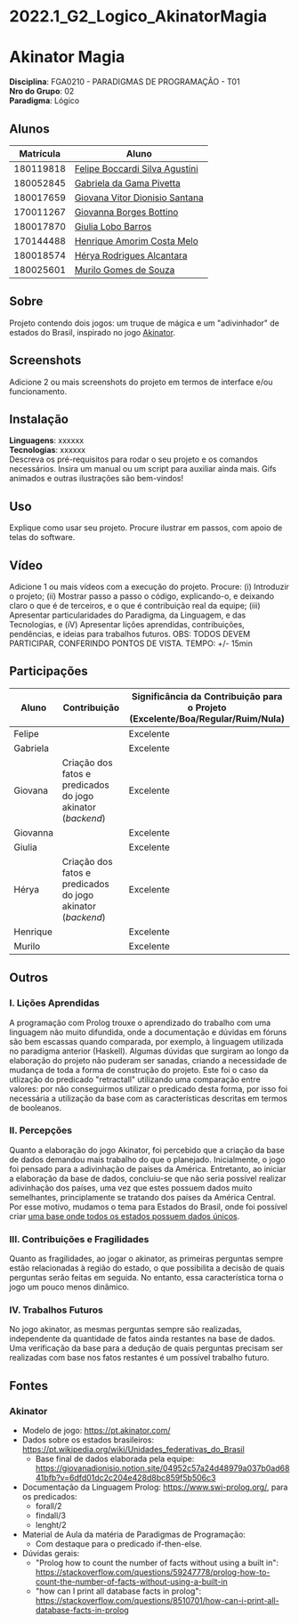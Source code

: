 # 2022.1_G2_Logico_AkinatorMagia

# Akinator Magia

**Disciplina**: FGA0210 - PARADIGMAS DE PROGRAMAÇÃO - T01 <br>
**Nro do Grupo**: 02<br>
**Paradigma**: Lógico<br>

## Alunos
| Matrícula | Aluno                                                               |
| --------- | ------------------------------------------------------------------- |
| 180119818 | [Felipe Boccardi Silva Agustini](http://github.com/fealps)          |
| 180052845 | [Gabriela da Gama Pivetta](http://github.com/gabrielapivetta)       |
| 180017659 | [Giovana Vitor Dionisio Santana](http://github.com/giovanadionisio) |
| 170011267 | [Giovanna Borges Bottino](http://github.com/giovannabbottino)       |
| 180017870 | [Giulia Lobo Barros](http://github.com/Giuulob89)                   |
| 170144488 | [Henrique Amorim Costa Melo](http://github.com/henriqueamorim20)    |
| 180018574 | [Hérya Rodrigues Alcantara](http://github.com/hryds)                |
| 180025601 | [Murilo Gomes de Souza](http://github.com/murilogds)                |

## Sobre 
Projeto contendo dois jogos: um truque de mágica e um "adivinhador" de estados do Brasil, inspirado no jogo [Akinator](https://pt.akinator.com/). 

## Screenshots
Adicione 2 ou mais screenshots do projeto em termos de interface e/ou funcionamento.

## Instalação 
**Linguagens**: xxxxxx<br>
**Tecnologias**: xxxxxx<br>
Descreva os pré-requisitos para rodar o seu projeto e os comandos necessários.
Insira um manual ou um script para auxiliar ainda mais.
Gifs animados e outras ilustrações são bem-vindos!

## Uso 
Explique como usar seu projeto.
Procure ilustrar em passos, com apoio de telas do software.

## Vídeo
Adicione 1 ou mais vídeos com a execução do projeto.
Procure: 
(i) Introduzir o projeto;
(ii) Mostrar passo a passo o código, explicando-o, e deixando claro o que é de terceiros, e o que é contribuição real da equipe;
(iii) Apresentar particularidades do Paradigma, da Linguagem, e das Tecnologias, e
(iV) Apresentar lições aprendidas, contribuições, pendências, e ideias para trabalhos futuros.
OBS: TODOS DEVEM PARTICIPAR, CONFERINDO PONTOS DE VISTA.
TEMPO: +/- 15min

## Participações
| Aluno | Contribuição | Significância da Contribuição para o Projeto (Excelente/Boa/Regular/Ruim/Nula) |
| ----- | ------------ | ------------------------------------------------------------------------------ |
| Felipe |  |  Excelente |
| Gabriela |  | Excelente|
| Giovana | Criação dos fatos e predicados do jogo akinator (_backend_) | Excelente |
| Giovanna |  |  Excelente |
| Giulia |  |  Excelente  |
| Hérya | Criação dos fatos e predicados do jogo akinator (_backend_) |  Excelente  |
| Henrique |  | Excelente |
| Murilo |  |  Excelente  |

## Outros 
### I. Lições Aprendidas
A programação com Prolog trouxe o aprendizado do trabalho com uma linguagem não muito difundida, onde a documentação e dúvidas em fóruns são bem escassas quando comparada, por exemplo, à linguagem utilizada no paradigma anterior (Haskell). Algumas dúvidas que surgiram ao longo da elaboração do projeto não puderam ser sanadas, criando a necessidade de mudança de toda a forma de construção do projeto. Este foi o caso da utlização do predicado "retractall" utilizando uma comparação entre valores: por não conseguirmos utilizar o predicado desta forma, por isso foi necessária a utilização da base com as características descritas em termos de booleanos. 

### II. Percepções
Quanto a elaboração do jogo Akinator, foi percebido que a criação da base de dados demandou mais trabalho do que o planejado. Inicialmente, o jogo foi pensado para a adivinhação de países da América. Entretanto, ao iniciar a elaboração da base de dados, concluiu-se que não seria possível realizar adivinhação dos países, uma vez que estes possuem dados muito semelhantes, principlamente se tratando dos países da América Central. Por esse motivo, mudamos o tema para Estados do Brasil, onde foi possível criar [uma base onde todos os estados possuem dados únicos](https://giovanadionisio.notion.site/04952c57a24d48979a037b0ad6841bfb?v=6dfd01dc2c204e428d8bc859f5b506c3). 


### III. Contribuições e Fragilidades

Quanto as fragilidades, ao jogar o akinator, as primeiras perguntas sempre estão relacionadas à região do estado, o que possibilita a decisão de quais perguntas serão feitas em seguida. No entanto, essa característica torna o jogo um pouco menos dinâmico. 

### IV. Trabalhos Futuros
No jogo akinator, as mesmas perguntas sempre são realizadas, independente da quantidade de fatos ainda restantes na base de dados. Uma verificação da base para a dedução de quais perguntas precisam ser realizadas com base nos fatos restantes é um possível trabalho futuro. 

## Fontes
### Akinator
* Modelo de jogo: https://pt.akinator.com/
* Dados sobre os estados brasileiros: https://pt.wikipedia.org/wiki/Unidades_federativas_do_Brasil
  * Base final de dados elaborada pela equipe: https://giovanadionisio.notion.site/04952c57a24d48979a037b0ad6841bfb?v=6dfd01dc2c204e428d8bc859f5b506c3
* Documentação da Linguagem Prolog: https://www.swi-prolog.org/, para os predicados:
  * forall/2
  * findall/3
  * lenght/2
* Material de Aula da matéria de Paradigmas de Programação:
  * Com destaque para o predicado if-then-else.  
* Dúvidas gerais:
  * "Prolog how to count the number of facts without using a built in": https://stackoverflow.com/questions/59247778/prolog-how-to-count-the-number-of-facts-without-using-a-built-in
  * "how can I print all database facts in prolog": https://stackoverflow.com/questions/8510701/how-can-i-print-all-database-facts-in-prolog
